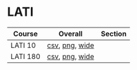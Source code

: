 # LATI

| Course | Overall | Section |
| ------ | ------- | ------- |
| LATI 10 | [csv](https://github.com/UCSD-Historical-Enrollment-Data/2024Summer2/blob/main/overall/LATI%2010.csv), [png](https://raw.githubusercontent.com/UCSD-Historical-Enrollment-Data/2024Summer2/main/plot_overall/LATI%2010.png), [wide](https://raw.githubusercontent.com/UCSD-Historical-Enrollment-Data/2024Summer2/main/plot_overall_wide/LATI%2010.png) |  |
| LATI 180 | [csv](https://github.com/UCSD-Historical-Enrollment-Data/2024Summer2/blob/main/overall/LATI%20180.csv), [png](https://raw.githubusercontent.com/UCSD-Historical-Enrollment-Data/2024Summer2/main/plot_overall/LATI%20180.png), [wide](https://raw.githubusercontent.com/UCSD-Historical-Enrollment-Data/2024Summer2/main/plot_overall_wide/LATI%20180.png) |  |

